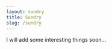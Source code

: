 ```yaml
---
layout: sundry
title: Sundry
slug: /sundry
---
```


I will add some interesting things soon...
<br />